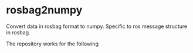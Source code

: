 # rosbag2numpy
Convert data in rosbag format to numpy.
Specific to ros message structure in rosbag.

The repository works for the following 
